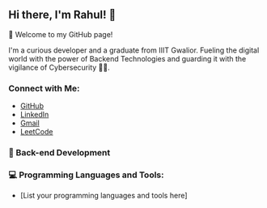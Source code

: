 ## Hi there, I'm Rahul! 👋

🌱 Welcome to my GitHub page!

I'm a curious developer and a graduate from IIIT Gwalior. 
Fueling the digital world with the power of Backend Technologies and guarding it with the vigilance of Cybersecurity 🕵️‍♂️.
### Connect with Me:

- [GitHub](https://github.com/rahulm499)
- [LinkedIn](https://www.linkedin.com/in/rahul-mittal-rm)
- [Gmail](mailto:mittalrahul018@gmail.com)
- [LeetCode](https://leetcode.com/mittal499/)

### 💙 Back-end Development

### 💻 Programming Languages and Tools:

- [List your programming languages and tools here]



<!--
**rahulm499/rahulm499** is a ✨ _special_ ✨ repository because its `README.md` (this file) appears on your GitHub profile.

Here are some ideas to get you started:

- 🔭 I’m currently working on ...
- 🌱 I’m currently learning ...
- 👯 I’m looking to collaborate on ...
- 🤔 I’m looking for help with ...
- 💬 Ask me about ...
- 📫 How to reach me: ...
- 😄 Pronouns: ...
- ⚡ Fun fact: ...
-->
